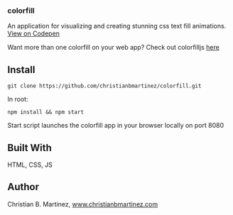 ### colorfill

An application for visualizing and creating stunning css text fill animations. [View on Codepen](https://codepen.io/christianmartinez/pen/KKgyywR) 

Want more than one colorfill on your web app? Check out colorfilljs [here](https://github.com/christianbmartinez/colorfilljs.git)

## Install

```
git clone https://github.com/christianbmartinez/colorfill.git
```

In root: 

```
npm install && npm start
```

Start script launches the colorfill app in your browser locally on port 8080

## Built With

HTML, CSS, JS

## Author

Christian B. Martinez, www.christianbmartinez.com
